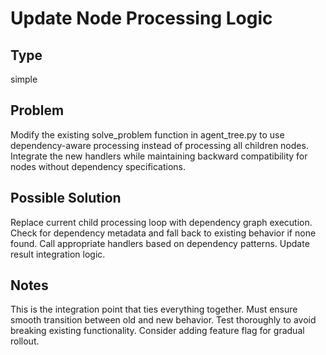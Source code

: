 # Update Node Processing Logic

## Type
simple

## Problem
Modify the existing solve_problem function in agent_tree.py to use dependency-aware processing instead of processing all children nodes. Integrate the new handlers while maintaining backward compatibility for nodes without dependency specifications.

## Possible Solution
Replace current child processing loop with dependency graph execution. Check for dependency metadata and fall back to existing behavior if none found. Call appropriate handlers based on dependency patterns. Update result integration logic.

## Notes
This is the integration point that ties everything together. Must ensure smooth transition between old and new behavior. Test thoroughly to avoid breaking existing functionality. Consider adding feature flag for gradual rollout.